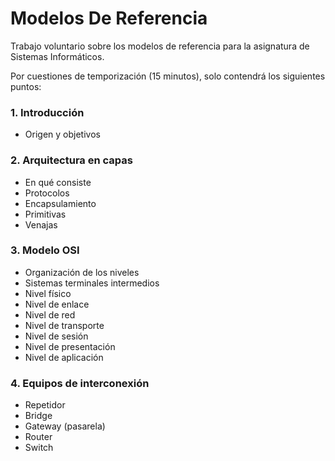 # Modelos De Referencia
Trabajo voluntario sobre los modelos de referencia para la asignatura de Sistemas Informáticos.

Por cuestiones de temporización (15 minutos), solo contendrá los siguientes puntos:

### 1. Introducción
  - Origen y objetivos
### 2. Arquitectura en capas  
  - En qué consiste
  - Protocolos
  - Encapsulamiento
  - Primitivas
  - Venajas
### 3. Modelo OSI
  - Organización de los niveles
  - Sistemas terminales intermedios
  - Nivel físico
  - Nivel de enlace
  - Nivel de red
  - Nivel de transporte
  - Nivel de sesión
  - Nivel de presentación
  - Nivel de aplicación
### 4. Equipos de interconexión
  - Repetidor
  - Bridge
  - Gateway (pasarela)
  - Router
  - Switch
